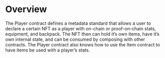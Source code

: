 # Overview

The Player contract defines a metadata standard that allows a user to declare a certain NFT as a player with on-chain or proof-on-chain stats, equipment, and backpack. The NFT then can hold it’s own items, have it’s own internal state, and can be consumed by composing with other contracts. The Player contract also knows how to use the Item contract to have items be used with a player’s stats.
